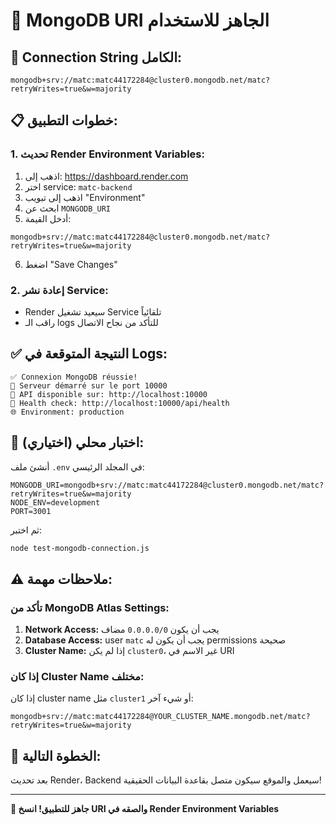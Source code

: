 # 🎯 MongoDB URI الجاهز للاستخدام

## 🔗 **Connection String الكامل:**

```
mongodb+srv://matc:matc44172284@cluster0.mongodb.net/matc?retryWrites=true&w=majority
```

## 📋 **خطوات التطبيق:**

### **1. تحديث Render Environment Variables:**

1. اذهب إلى: https://dashboard.render.com
2. اختر service: `matc-backend`
3. اذهب إلى تبويب "Environment"
4. ابحث عن `MONGODB_URI`
5. أدخل القيمة:
```
mongodb+srv://matc:matc44172284@cluster0.mongodb.net/matc?retryWrites=true&w=majority
```
6. اضغط "Save Changes"

### **2. إعادة نشر Service:**
- Render سيعيد تشغيل Service تلقائياً
- راقب الـ logs للتأكد من نجاح الاتصال

## ✅ **النتيجة المتوقعة في Logs:**
```
✅ Connexion MongoDB réussie!
🚀 Serveur démarré sur le port 10000
📍 API disponible sur: http://localhost:10000
🔗 Health check: http://localhost:10000/api/health
🌐 Environment: production
```

## 🧪 **اختبار محلي (اختياري):**

أنشئ ملف `.env` في المجلد الرئيسي:
```
MONGODB_URI=mongodb+srv://matc:matc44172284@cluster0.mongodb.net/matc?retryWrites=true&w=majority
NODE_ENV=development
PORT=3001
```

ثم اختبر:
```bash
node test-mongodb-connection.js
```

## ⚠️ **ملاحظات مهمة:**

### **تأكد من MongoDB Atlas Settings:**
1. **Network Access:** يجب أن يكون `0.0.0.0/0` مضاف
2. **Database Access:** user `matc` يجب أن يكون له permissions صحيحة
3. **Cluster Name:** إذا لم يكن `cluster0`، غير الاسم في URI

### **إذا كان Cluster Name مختلف:**
إذا كان cluster name مثل `cluster1` أو شيء آخر:
```
mongodb+srv://matc:matc44172284@YOUR_CLUSTER_NAME.mongodb.net/matc?retryWrites=true&w=majority
```

## 🎯 **الخطوة التالية:**
بعد تحديث Render، Backend سيعمل والموقع سيكون متصل بقاعدة البيانات الحقيقية!

---

**🚀 جاهز للتطبيق! انسخ URI والصقه في Render Environment Variables**
